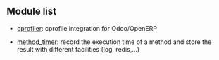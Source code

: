 ## Module list
- [cprofiler][cprofiler]: cprofile integration for Odoo/OpenERP
- [method_timer][method_timer]: record the execution time of a method and store the result with different facilities (log, redis,...)

  [method_timer]: method_timer/README.md
  [cprofiler]: cprofiler/__openerp__.py

